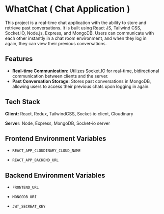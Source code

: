 
# WhatChat ( Chat Application )

This project is a real-time chat application with the ability to store and retrieve past conversations. It is built using React JS, Tailwind CSS, Socket.IO, Node.js, Express, and MongoDB. Users can communicate with each other instantly in a chat room environment, and when they log in again, they can view their previous conversations.




## Features

- **Real-time Communication:** Utilizes Socket.IO for real-time, bidirectional communication between clients and the server.
- **Past Conversation Storage:** Stores past conversations in MongoDB, allowing users to access their previous chats upon logging in again.


## Tech Stack

**Client:** React, Redux, TailwindCSS, Socket-io client, Cloudinary

**Server:** Node, Express, MongoDB, Socket-io server


## Frontend Environment Variables

- `REACT_APP_CLOUDINARY_CLOUD_NAME`

- `REACT_APP_BACKEND_URL`



## Backend Environment Variables

- `FRONTEND_URL`

- `MONGODB_URI`

- `JWT_SECREAT_KEY`

